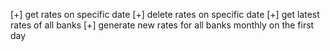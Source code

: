[+] get rates on specific date
[+] delete rates on specific date
[+] get latest rates of all banks
[+] generate new rates for all banks monthly on the first day